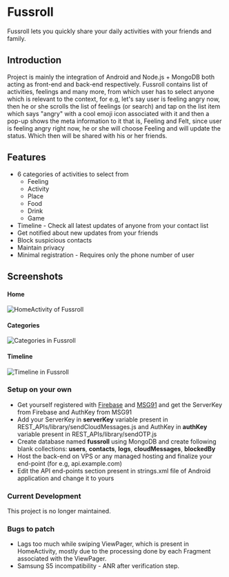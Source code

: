 # Fussroll
Fussroll lets you quickly share your daily activities with your friends and family.

## Introduction
Project is mainly the integration of Android and Node.js + MongoDB both acting as front-end and back-end respectively. Fussroll contains list of activities, feelings and many more, from which user has to select anyone which is relevant to the context, for e.g, let's say user is feeling angry now, then he or she scrolls the list of feelings (or search) and tap on the list item which says "angry" with a cool emoji icon associated with it and then a pop-up shows the meta information to it that is, Feeling and Felt, since user is feeling angry right now, he or she will choose Feeling and will update the status. Which then will be shared with his or her friends. 

## Features
- 6 categories of activities to select from
    - Feeling
    - Activity
    - Place
    - Food
    - Drink
    - Game
- Timeline - Check all latest updates of anyone from your contact list
- Get notified about new updates from your friends
- Block suspicious contacts
- Maintain privacy
- Minimal registration - Requires only the phone number of user

## Screenshots
#### Home
![HomeActivity of Fussroll](https://res.cloudinary.com/dmvkaukjs/image/upload/v1488012079/1_wapbge.png)
#### Categories
![Categories in Fussroll](https://res.cloudinary.com/dmvkaukjs/image/upload/v1488012079/2_dbybtf.png)
#### Timeline
![Timeline in Fussroll](https://res.cloudinary.com/dmvkaukjs/image/upload/v1488012079/3_he5ase.png)

### Setup on your own
- Get yourself registered with [Firebase](https://firebase.google.com/) and [MSG91](https://msg91.com/) and get the ServerKey from Firebase and AuthKey from MSG91
- Add your ServerKey in **serverKey** variable present in REST_APIs/library/sendCloudMessages.js and AuthKey in **authKey** variable present in REST_APIs/library/sendOTP.js
- Create database named **fussroll** using MongoDB and create following blank collections: **users**, **contacts**, **logs**, **cloudMessages**, **blockedBy**
- Host the back-end on VPS or any managed hosting and finalize your end-point (for e.g, api.example.com)
- Edit the API end-points section present in strings.xml file of Android application and change it to yours

### Current Development
This project is no longer maintained.

### Bugs to patch
- Lags too much while swiping ViewPager, which is present in HomeActivity, mostly due to the processing done by each Fragment associated with the ViewPager.
- Samsung S5 incompatibility - ANR after verification step.
